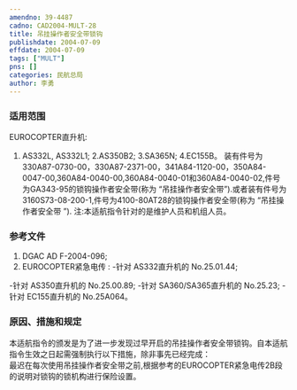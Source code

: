 ```yaml
---
amendno: 39-4487  
cadno: CAD2004-MULT-28  
title: 吊挂操作者安全带锁钩  
publishdate: 2004-07-09  
effdate: 2004-07-09  
tags: ["MULT"]  
pns: []  
categories: 民航总局  
author: 李勇  
---
```

  
### 适用范围  
EUROCOPTER直升机:
1. AS332L, AS332L1; 2.AS350B2; 3.SA365N;
4.EC155B。
装有件号为330A87-0730-00，330A87-2371-00，341A84-1120-00，350A84-0047-00,360A84-0040-00,360A84-0040-01和360A84-0040-02,件号为GA343-95的锁钩操作者安全带(称为 “吊挂操作者安全带”).或者装有件号为3160S73-08-200-1,件号为4100-80AT28的锁钩操作者安全带(称为 “吊挂操作者安全带 ”). 注:本适航指令针对的是维护人员和机组人员。  
  
<!--more-->  
### 参考文件  
1. DGAC AD F-2004-096;  
2. EUROCOPTER紧急电传 : -针对 AS332直升机的 No.25.01.44;  
  
    
-针对 AS350直升机的 No.25.00.89; -针对 SA360/SA365直升机的 No.25.23; -针对 EC155直升机的 No.25A064。  
  
### 原因、措施和规定  
本适航指令的颁发是为了进一步发现过早开启的吊挂操作者安全带锁钩。自本适航指令生效之日起需强制执行以下措施，除非事先已经完成：  
    最迟在每次使用吊挂操作者安全带之前,根据参考的EUROCOPTER紧急电传2B段的说明对锁钩的锁机构进行保险设置。  
